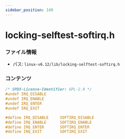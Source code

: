 ```yaml
---
sidebar_position: 149
---
```

# locking-selftest-softirq.h

### ファイル情報

- パス: `linux-v6.12/lib/locking-selftest-softirq.h`

### コンテンツ

```h
/* SPDX-License-Identifier: GPL-2.0 */
#undef IRQ_DISABLE
#undef IRQ_ENABLE
#undef IRQ_ENTER
#undef IRQ_EXIT

#define IRQ_DISABLE		SOFTIRQ_DISABLE
#define IRQ_ENABLE		SOFTIRQ_ENABLE
#define IRQ_ENTER		SOFTIRQ_ENTER
#define IRQ_EXIT		SOFTIRQ_EXIT

```
